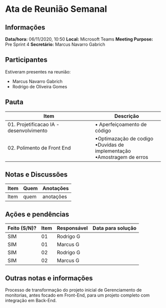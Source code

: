 # Ata de Reunião Semanal

## Informações
**Data/hora:** 06/11/2020, 10:50
**Local:** Microsoft Teams
**Meeting Purpose:** Pre Sprint 4
**Secretário:** Marcus Navarro Gabrich

## Participantes
Estiveram presentes na reunião:
- Marcus Navarro Gabrich
- Rodrigo de Oliveira Gomes

## Pauta

Item | Descrição
---- | ----
01. Projetificacao IA - desenvolvimento| • Aperfeiçoamento de código<br>
02. Polimento de Front End | •Optimazação de codigo<br>•Duvidas de implementação<br>•Amostragem de erros

## Notas e Discussões
Item     | Quem | Anotações |
-------- | ---- | ---- |
Item     | quem | anotações |


## Ações e pendências
| Feito (S/N)? | Item | Responsável | Data para solução |
|--------------| ---- | ------------- | --------------- |
|   SIM        |  01  | Rodrigo G     |                 |
|   SIM        |  01  | Marcus G      |                 |
|   SIM        |  02  | Rodrigo G     |                 |
|   SIM        |  02  | Marcus G      |                 |

## Outras notas e informações
Processo de transformação do projeto inicial de Gerenciamento de monitorias,
antes focado em Front-End, para um projeto completo com integração em Back-End.
